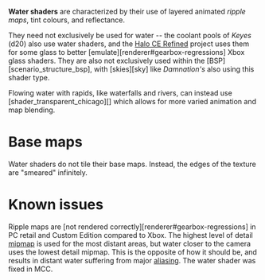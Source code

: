 **Water shaders** are characterized by their use of layered animated _ripple maps_, tint colours, and reflectance.

They need not exclusively be used for water -- the coolant pools of _Keyes_ (d20) also use water shaders, and the [Halo CE Refined][refined] project uses them for some glass to better [emulate][renderer#gearbox-regressions] Xbox glass shaders. They are also not exclusively used within the [BSP][scenario_structure_bsp], with [skies][sky] like _Damnation's_ also using this shader type.

Flowing water with rapids, like waterfalls and rivers, can instead use [shader_transparent_chicago][] which allows for more varied animation and map blending.

# Base maps
Water shaders do not tile their base maps. Instead, the edges of the texture are "smeared" infinitely.

# Known issues
Ripple maps are [not rendered correctly][renderer#gearbox-regressions] in PC retail and Custom Edition compared to Xbox. The highest level of detail [mipmap][] is used for the most distant areas, but water closer to the camera uses the lowest detail mipmap. This is the opposite of how it should be, and results in distant water suffering from major [aliasing][]. The water shader was fixed in MCC.

[refined]: https://www.reddit.com/r/HaloCERefined/
[mipmap]: https://en.wikipedia.org/wiki/Mipmap
[aliasing]: https://en.wikipedia.org/wiki/Aliasing

